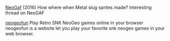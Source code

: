 
[NeoGaf](https://www.neogaf.com/threads/how-where-when-metal-slug-sprites-made.1237986/)
(2016) How where when Metal slug sprites made?
Interesting thread on NeoGAF

[neogeofun](http://www.neogeofun.com/?s=metal+slug)
Play Retro SNK NeoGeo games online in your browser
neogeofun is a website let you play your favorite snk neogeo games in your web browser.
